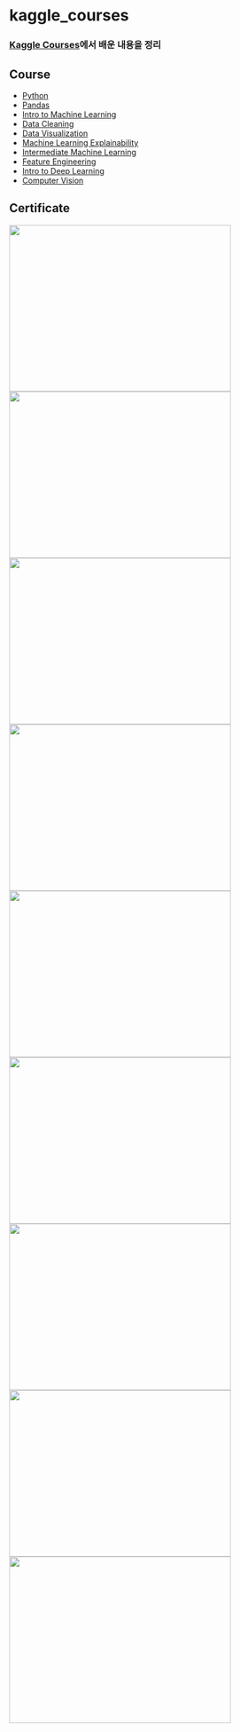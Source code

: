 # kaggle_courses

### [Kaggle Courses](https://www.kaggle.com/learn)에서 배운 내용을 정리


## Course
- [Python](https://github.com/Jalbin1307/kaggle_courses/tree/main/Python) 
- [Pandas](https://github.com/Jalbin1307/kaggle_courses/tree/main/Pandas) 
- [Intro to Machine Learning](https://github.com/Jalbin1307/kaggle_courses/tree/main/Intro_to_Machine_Learning) 
- [Data Cleaning](https://github.com/Jalbin1307/kaggle_courses/tree/main/Data_Cleaning)
- [Data Visualization](https://github.com/Jalbin1307/kaggle_courses/tree/main/Data_Visualization)
- [Machine Learning Explainability](https://github.com/Jalbin1307/kaggle_courses/tree/main/Machine_Learning_Explainability)
- [Intermediate Machine Learning](https://github.com/Jalbin1307/kaggle_courses/tree/main/Intermediate_Machine_Learning)
- [Feature Engineering](https://github.com/Jalbin1307/kaggle_courses/tree/main/Feature_Engineering)
- [Intro to Deep Learning](https://github.com/Jalbin1307/kaggle_courses/tree/main/Intro_to_Deep_Learning)
- [Computer Vision](https://github.com/Jalbin1307/kaggle_courses/tree/main/Computer_Vision)



## Certificate

<img src="https://user-images.githubusercontent.com/70004933/126608806-4a31943b-17b8-4add-a8e3-dea1aa81079b.png" width="400" height="300"/>
<img src="https://user-images.githubusercontent.com/70004933/126753088-1314a277-56f7-4c73-a814-44a4a30f7de9.png" width="400" height="300"/>
<img src="https://user-images.githubusercontent.com/70004933/126921870-7e45402f-ee36-48c5-94fa-48df3f4760ec.png" width="400" height="300"/>
<img src="https://user-images.githubusercontent.com/70004933/127123616-26601b98-b189-42d0-a11c-ba25a62af9f1.png" width="400" height="300"/>
<img src="https://user-images.githubusercontent.com/70004933/127270658-24bd523b-1906-423a-9695-0f3d3e10c4af.png" width="400" height="300"/>
<img src="https://user-images.githubusercontent.com/70004933/127418226-4e82cadb-24fd-4756-95ac-ce6a25e1329d.png" width="400" height="300"/>
<img src="https://user-images.githubusercontent.com/70004933/127587487-984d3ae7-db44-40bc-b799-e2cd73ba34aa.png" width="400" height="300"/>
<img src="https://user-images.githubusercontent.com/70004933/128365058-2ac7895f-5518-44ba-85e7-f812eeb41b9b.png" width="400" height="300"/>
<img src="https://user-images.githubusercontent.com/70004933/127763503-31f213f8-cb71-4421-810b-63c5351b0c2c.png" width="400" height="300"/>


